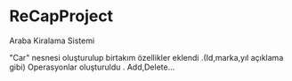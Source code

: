 # ReCapProject
Araba Kiralama Sistemi

"Car" nesnesi oluşturulup birtakım özellikler eklendi .(Id,marka,yıl açıklama gibi)
Operasyonlar oluşturuldu . Add,Delete...

